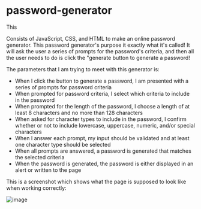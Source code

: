 # password-generator

This 

Consists of JavaScript, CSS, and HTML to make an online password generator. This password generator's purpose it exactly what it's called! It will ask the user a series of prompts for the password's criteria, and then all the user needs to do is click the "generate button to generate a password!

The parameters that I am trying to meet with this generator is:

* When I click the button to generate a password, I am presented with a series of prompts for password criteria
* When prompted for password criteria, I select which criteria to include in the password
* When prompted for the length of the password, I choose a length of at least 8 characters and no more than 128 characters
* When asked for character types to include in the password, I confirm whether or not to include lowercase, uppercase, numeric, and/or special characters
* When I answer each prompt, my input should be validated and at least one character type should be selected
* When all prompts are answered, a password is generated that matches the selected criteria
* When the password is generated, the password is either displayed in an alert or written to the page

This is a screenshot which shows what the page is supposed to look like when working correctly:

![image](https://user-images.githubusercontent.com/126424356/227383826-8b3030a3-55d0-4404-b9de-a417804c65cd.png)

